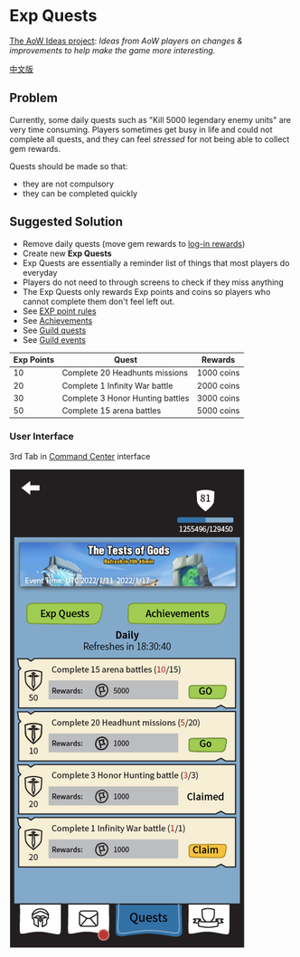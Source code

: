 # Exp Quests

[The AoW Ideas project](https://github.com/nefarious-kitsune/aow.ideas):
*Ideas from AoW players on changes & improvements to help make the game more interesting.*

[中文版](zh.exp-quests)

## Problem

Currently, some daily quests such as "Kill 5000 legendary enemy units" are
very time consuming. Players sometimes get busy in life and could not
complete all quests, and they can feel *stressed* for not being able to collect
gem rewards.

Quests should be made so that:
* they are not compulsory
* they can be completed quickly

## Suggested Solution

* Remove daily quests (move gem rewards to [log-in rewards](../inbox/inbox))
* Create new **Exp Quests**
* Exp Quests are essentially a reminder list of things that most players do everyday
* Players do not need to through screens to check if they miss anything
* The Exp Quests only rewards Exp points and coins so players who cannot complete them don't feel left out.
* See [EXP point rules](exp-point-rules)
* See [Achievements](achievements)
* See [Guild quests](guild-quests)
* See [Guild events](guild-events)

| Exp Points | Quest            | Rewards  |
| ---------- | ----------------- | ---------- |
|  10 | Complete 20 Headhunts missions   | 1000 coins |
|  20 | Complete 1 Infinity War battle   | 2000 coins |
|  30 | Complete 3 Honor Hunting battles | 3000 coins |
|  50 | Complete 15 arena battles        | 5000 coins |

### User Interface

3rd Tab in [Command Center](../structure/command-center) interface

![Example](../images/ui-command-center-exp-quest-2.png)